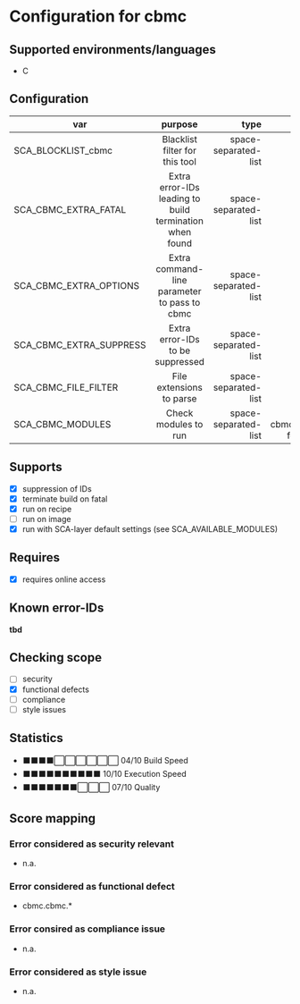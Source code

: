 # Configuration for cbmc

## Supported environments/languages

* C

## Configuration

| var | purpose | type | default |
| ------------- |:-------------:| -----:| -----:
| SCA_BLOCKLIST_cbmc | Blacklist filter for this tool | space-separated-list | ""
| SCA_CBMC_EXTRA_FATAL | Extra error-IDs leading to build termination when found | space-separated-list | ""
| SCA_CBMC_EXTRA_OPTIONS | Extra command-line parameter to pass to cbmc | space-separated-list | ""
| SCA_CBMC_EXTRA_SUPPRESS | Extra error-IDs to be suppressed | space-separated-list | ""
| SCA_CBMC_FILE_FILTER | File extensions to parse | space-separated-list | ".c"
| SCA_CBMC_MODULES | Check modules to run | space-separated-list | see cbmc.bbclass for details

## Supports

* [x] suppression of IDs
* [x] terminate build on fatal
* [x] run on recipe
* [ ] run on image
* [x] run with SCA-layer default settings (see SCA_AVAILABLE_MODULES)

## Requires

* [x] requires online access

## Known error-IDs

__tbd__

## Checking scope

* [ ] security
* [x] functional defects
* [ ] compliance
* [ ] style issues

## Statistics

* ⬛⬛⬛⬛⬜⬜⬜⬜⬜⬜ 04/10 Build Speed
* ⬛⬛⬛⬛⬛⬛⬛⬛⬛⬛ 10/10 Execution Speed
* ⬛⬛⬛⬛⬛⬛⬛⬜⬜⬜ 07/10 Quality

## Score mapping

### Error considered as security relevant

* n.a.

### Error considered as functional defect

* cbmc.cbmc.*

### Error consired as compliance issue

* n.a.

### Error considered as style issue

* n.a.
